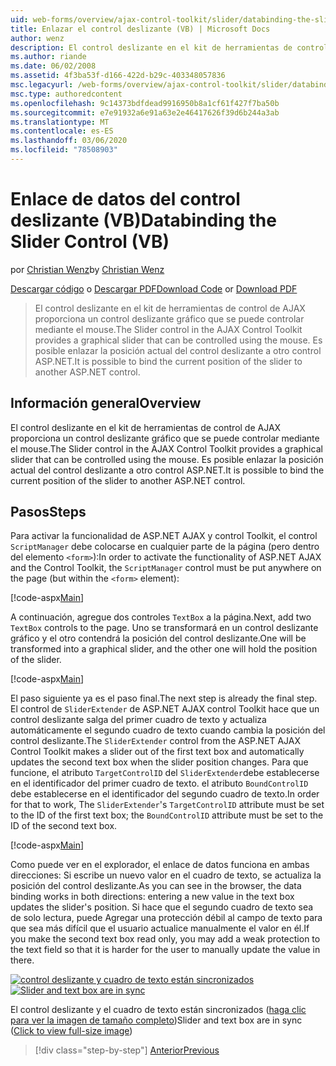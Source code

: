 ```yaml
---
uid: web-forms/overview/ajax-control-toolkit/slider/databinding-the-slider-control-vb
title: Enlazar el control deslizante (VB) | Microsoft Docs
author: wenz
description: El control deslizante en el kit de herramientas de control de AJAX proporciona un control deslizante gráfico que se puede controlar mediante el mouse. Es posible enlazar el Positio actual...
ms.author: riande
ms.date: 06/02/2008
ms.assetid: 4f3ba53f-d166-422d-b29c-403348057836
msc.legacyurl: /web-forms/overview/ajax-control-toolkit/slider/databinding-the-slider-control-vb
msc.type: authoredcontent
ms.openlocfilehash: 9c14373bdfdead9916950b8a1cf61f427f7ba50b
ms.sourcegitcommit: e7e91932a6e91a63e2e46417626f39d6b244a3ab
ms.translationtype: MT
ms.contentlocale: es-ES
ms.lasthandoff: 03/06/2020
ms.locfileid: "78508903"
---
```

# <a name="databinding-the-slider-control-vb"></a><span data-ttu-id="69cd1-104">Enlace de datos del control deslizante (VB)</span><span class="sxs-lookup"><span data-stu-id="69cd1-104">Databinding the Slider Control (VB)</span></span>

<span data-ttu-id="69cd1-105">por [Christian Wenz](https://github.com/wenz)</span><span class="sxs-lookup"><span data-stu-id="69cd1-105">by [Christian Wenz](https://github.com/wenz)</span></span>

<span data-ttu-id="69cd1-106">[Descargar código](https://download.microsoft.com/download/9/3/f/93f8daea-bebd-4821-833b-95205389c7d0/Slider0.vb.zip) o [Descargar PDF](https://download.microsoft.com/download/2/d/c/2dc10e34-6983-41d4-9c08-f78f5387d32b/slider0VB.pdf)</span><span class="sxs-lookup"><span data-stu-id="69cd1-106">[Download Code](https://download.microsoft.com/download/9/3/f/93f8daea-bebd-4821-833b-95205389c7d0/Slider0.vb.zip) or [Download PDF](https://download.microsoft.com/download/2/d/c/2dc10e34-6983-41d4-9c08-f78f5387d32b/slider0VB.pdf)</span></span>

> <span data-ttu-id="69cd1-107">El control deslizante en el kit de herramientas de control de AJAX proporciona un control deslizante gráfico que se puede controlar mediante el mouse.</span><span class="sxs-lookup"><span data-stu-id="69cd1-107">The Slider control in the AJAX Control Toolkit provides a graphical slider that can be controlled using the mouse.</span></span> <span data-ttu-id="69cd1-108">Es posible enlazar la posición actual del control deslizante a otro control ASP.NET.</span><span class="sxs-lookup"><span data-stu-id="69cd1-108">It is possible to bind the current position of the slider to another ASP.NET control.</span></span>

## <a name="overview"></a><span data-ttu-id="69cd1-109">Información general</span><span class="sxs-lookup"><span data-stu-id="69cd1-109">Overview</span></span>

<span data-ttu-id="69cd1-110">El control deslizante en el kit de herramientas de control de AJAX proporciona un control deslizante gráfico que se puede controlar mediante el mouse.</span><span class="sxs-lookup"><span data-stu-id="69cd1-110">The Slider control in the AJAX Control Toolkit provides a graphical slider that can be controlled using the mouse.</span></span> <span data-ttu-id="69cd1-111">Es posible enlazar la posición actual del control deslizante a otro control ASP.NET.</span><span class="sxs-lookup"><span data-stu-id="69cd1-111">It is possible to bind the current position of the slider to another ASP.NET control.</span></span>

## <a name="steps"></a><span data-ttu-id="69cd1-112">Pasos</span><span class="sxs-lookup"><span data-stu-id="69cd1-112">Steps</span></span>

<span data-ttu-id="69cd1-113">Para activar la funcionalidad de ASP.NET AJAX y control Toolkit, el control `ScriptManager` debe colocarse en cualquier parte de la página (pero dentro del elemento `<form>`):</span><span class="sxs-lookup"><span data-stu-id="69cd1-113">In order to activate the functionality of ASP.NET AJAX and the Control Toolkit, the `ScriptManager` control must be put anywhere on the page (but within the `<form>` element):</span></span>

[!code-aspx[Main](databinding-the-slider-control-vb/samples/sample1.aspx)]

<span data-ttu-id="69cd1-114">A continuación, agregue dos controles `TextBox` a la página.</span><span class="sxs-lookup"><span data-stu-id="69cd1-114">Next, add two `TextBox` controls to the page.</span></span> <span data-ttu-id="69cd1-115">Uno se transformará en un control deslizante gráfico y el otro contendrá la posición del control deslizante.</span><span class="sxs-lookup"><span data-stu-id="69cd1-115">One will be transformed into a graphical slider, and the other one will hold the position of the slider.</span></span>

[!code-aspx[Main](databinding-the-slider-control-vb/samples/sample2.aspx)]

<span data-ttu-id="69cd1-116">El paso siguiente ya es el paso final.</span><span class="sxs-lookup"><span data-stu-id="69cd1-116">The next step is already the final step.</span></span> <span data-ttu-id="69cd1-117">El control de `SliderExtender` de ASP.NET AJAX control Toolkit hace que un control deslizante salga del primer cuadro de texto y actualiza automáticamente el segundo cuadro de texto cuando cambia la posición del control deslizante.</span><span class="sxs-lookup"><span data-stu-id="69cd1-117">The `SliderExtender` control from the ASP.NET AJAX Control Toolkit makes a slider out of the first text box and automatically updates the second text box when the slider position changes.</span></span> <span data-ttu-id="69cd1-118">Para que funcione, el atributo `TargetControlID` del `SliderExtender`debe establecerse en el identificador del primer cuadro de texto. el atributo `BoundControlID` debe establecerse en el identificador del segundo cuadro de texto.</span><span class="sxs-lookup"><span data-stu-id="69cd1-118">In order for that to work, The `SliderExtender`'s `TargetControlID` attribute must be set to the ID of the first text box; the `BoundControlID` attribute must be set to the ID of the second text box.</span></span>

[!code-aspx[Main](databinding-the-slider-control-vb/samples/sample3.aspx)]

<span data-ttu-id="69cd1-119">Como puede ver en el explorador, el enlace de datos funciona en ambas direcciones: Si escribe un nuevo valor en el cuadro de texto, se actualiza la posición del control deslizante.</span><span class="sxs-lookup"><span data-stu-id="69cd1-119">As you can see in the browser, the data binding works in both directions: entering a new value in the text box updates the slider's position.</span></span> <span data-ttu-id="69cd1-120">Si hace que el segundo cuadro de texto sea de solo lectura, puede Agregar una protección débil al campo de texto para que sea más difícil que el usuario actualice manualmente el valor en él.</span><span class="sxs-lookup"><span data-stu-id="69cd1-120">If you make the second text box read only, you may add a weak protection to the text field so that it is harder for the user to manually update the value in there.</span></span>

<span data-ttu-id="69cd1-121">[![control deslizante y cuadro de texto están sincronizados](databinding-the-slider-control-vb/_static/image2.png)](databinding-the-slider-control-vb/_static/image1.png)</span><span class="sxs-lookup"><span data-stu-id="69cd1-121">[![Slider and text box are in sync](databinding-the-slider-control-vb/_static/image2.png)](databinding-the-slider-control-vb/_static/image1.png)</span></span>

<span data-ttu-id="69cd1-122">El control deslizante y el cuadro de texto están sincronizados ([haga clic para ver la imagen de tamaño completo](databinding-the-slider-control-vb/_static/image3.png))</span><span class="sxs-lookup"><span data-stu-id="69cd1-122">Slider and text box are in sync ([Click to view full-size image](databinding-the-slider-control-vb/_static/image3.png))</span></span>

> [!div class="step-by-step"]
> [<span data-ttu-id="69cd1-123">Anterior</span><span class="sxs-lookup"><span data-stu-id="69cd1-123">Previous</span></span>](using-the-slider-control-with-auto-postback-vb.md)

